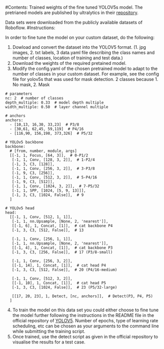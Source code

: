 #Contents:
Trained weights of the fine tuned YOLOV5s model. 
The pretrianed models are published by ultralytics in their [repository](https://github.com/ultralytics/yolov5).

Data sets were downloaded from the publicly available datasets of Roboflow.
#Instructions:

In order to fine tune the model on your custom dataset, do the following:
1. Dowload and convert the dataset into the YOLOV5 format. (1. jpg images, 2. txt labels, 3 data.yaml file describing the class names and number of classes, location of training and test data.)
2. Download the weights of the required pretained model.
3. Modify the config.yaml of the chosen pretrained model to adapt to the number of classes in your custom dataset. For example, see the config file for yolov5s that was used for mask detection. 2 classes because 1. No mask, 2. Mask

```
# parameters
nc: 2  # number of classes
depth_multiple: 0.33  # model depth multiple
width_multiple: 0.50  # layer channel multiple

# anchors
anchors:
  - [10,13, 16,30, 33,23]  # P3/8
  - [30,61, 62,45, 59,119]  # P4/16
  - [116,90, 156,198, 373,326]  # P5/32

# YOLOv5 backbone
backbone:
  # [from, number, module, args]
  [[-1, 1, Focus, [64, 3]],  # 0-P1/2
   [-1, 1, Conv, [128, 3, 2]],  # 1-P2/4
   [-1, 3, C3, [128]],
   [-1, 1, Conv, [256, 3, 2]],  # 3-P3/8
   [-1, 9, C3, [256]],
   [-1, 1, Conv, [512, 3, 2]],  # 5-P4/16
   [-1, 9, C3, [512]],
   [-1, 1, Conv, [1024, 3, 2]],  # 7-P5/32
   [-1, 1, SPP, [1024, [5, 9, 13]]],
   [-1, 3, C3, [1024, False]],  # 9
  ]

# YOLOv5 head
head:
  [[-1, 1, Conv, [512, 1, 1]],
   [-1, 1, nn.Upsample, [None, 2, 'nearest']],
   [[-1, 6], 1, Concat, [1]],  # cat backbone P4
   [-1, 3, C3, [512, False]],  # 13

   [-1, 1, Conv, [256, 1, 1]],
   [-1, 1, nn.Upsample, [None, 2, 'nearest']],
   [[-1, 4], 1, Concat, [1]],  # cat backbone P3
   [-1, 3, C3, [256, False]],  # 17 (P3/8-small)

   [-1, 1, Conv, [256, 3, 2]],
   [[-1, 14], 1, Concat, [1]],  # cat head P4
   [-1, 3, C3, [512, False]],  # 20 (P4/16-medium)

   [-1, 1, Conv, [512, 3, 2]],
   [[-1, 10], 1, Concat, [1]],  # cat head P5
   [-1, 3, C3, [1024, False]],  # 23 (P5/32-large)

   [[17, 20, 23], 1, Detect, [nc, anchors]],  # Detect(P3, P4, P5)
  ]
```
4. To train the model on this data set you could either choose to fine tune the model further following the instructions in the README file in the official repository of [YOLOV5](https://github.com/ultralytics/yolov5). Number of epochs, type of learning rate scheduling, etc can be chosen as your arguments to the command line while submitting the training script. 
5. Once trained, use the detect script as given in the official repository to visualise the results for a test case. 


